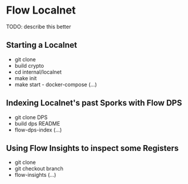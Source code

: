 # Flow Localnet

TODO: describe this better

## Starting a Localnet

* git clone
* build crypto
* cd internal/localnet
* make init
* make start - docker-compose (...)

## Indexing Localnet's past Sporks with Flow DPS

* git clone DPS
* build dps README
* flow-dps-index (...)

## Using Flow Insights to inspect some Registers

* git clone
* git checkout branch
* flow-insights (...)
